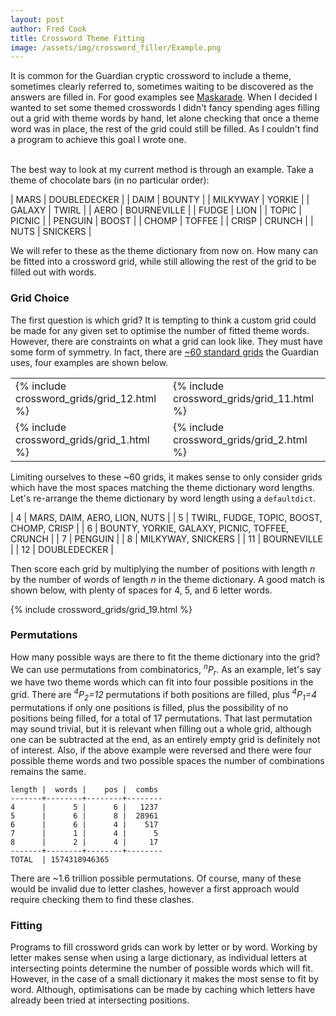 ```yaml
---
layout: post
author: Fred Cook
title: Crossword Theme Fitting
image: /assets/img/crossword_filler/Example.png
---
```


It is common for the Guardian cryptic crossword to include a theme, sometimes clearly referred to, sometimes waiting to be discovered as the answers are filled in. For good examples see [Maskarade](https://www.theguardian.com/crosswords/crosswords+profile/maskarade). When I decided I wanted to set some themed crosswords I didn't fancy spending ages filling out a grid with theme words by hand, let alone checking that once a theme word was in place, the rest of the grid could still be filled. As I couldn't find a program to achieve this goal I wrote one.<br/><br/>

The best way to look at my current method is through an example. Take a theme of chocolate bars (in no particular order):

| MARS | DOUBLEDECKER |
| DAIM | BOUNTY |
| MILKYWAY | YORKIE |
| GALAXY | TWIRL |
| AERO | BOURNEVILLE |
| FUDGE | LION |
| TOPIC | PICNIC |
| PENGUIN | BOOST |
| CHOMP | TOFFEE |
| CRISP | CRUNCH |
| NUTS | SNICKERS |

We will refer to these as the theme dictionary from now on. How many can be fitted into a crossword grid, while still allowing the rest of the grid to be filled out with words.

### Grid Choice

The first question is which grid? It is tempting to think a custom grid could be made for any given set to optimise the number of fitted theme words. However, there are constraints on what a grid can look like. They must have some form of symmetry. In fact, there are [~60 standard grids](/grids) the Guardian uses, four examples are shown below.

<table>
  <tr>
    <td>{% include crossword_grids/grid_12.html %}</td>
    <td>{% include crossword_grids/grid_11.html %}</td>
  </tr>
  <tr>
    <td>{% include crossword_grids/grid_1.html %}</td>
    <td>{% include crossword_grids/grid_2.html %}</td>
  </tr>
</table>

Limiting ourselves to these ~60 grids, it makes sense to only consider grids which have the most spaces matching the theme dictionary word lengths. Let's re-arrange the theme dictionary by word length using a ```defaultdict```.

| 4 | MARS, DAIM, AERO, LION, NUTS |
| 5 | TWIRL, FUDGE, TOPIC, BOOST, CHOMP, CRISP |
| 6 | BOUNTY, YORKIE, GALAXY, PICNIC, TOFFEE, CRUNCH |
| 7 | PENGUIN |
| 8 | MILKYWAY, SNICKERS |
| 11 | BOURNEVILLE |
| 12 | DOUBLEDECKER |

Then score each grid by multiplying the number of positions with length _n_ by the number of words of length _n_ in the theme dictionary. A good match is shown below, with plenty of spaces for 4, 5, and 6 letter words.

{% include crossword_grids/grid_19.html %}

### Permutations

How many possible ways are there to fit the theme dictionary into the grid? We can use permutations from combinatorics, _<sup>n</sup>P<sub>r</sub>_. As an example, let's say we have two theme words which can fit into four possible positions in the grid. There are _<sup>4</sup>P<sub>2</sub>=12_ permutations if both positions are filled, plus _<sup>4</sup>P<sub>1</sub>=4_ permutations if only one positions is filled, plus the possibility of no positions being filled, for a total of 17 permutations. That last permutation may sound trivial, but it is relevant when filling out a whole grid, although one can be subtracted at the end, as an entirely empty grid is definitely not of interest. Also, if the above example were reversed and there were four possible theme words and two possible spaces the number of combinations remains the same.

```
length |  words |    pos |  combs
-------+--------+--------+--------
4      |      5 |      6 |   1237
5      |      6 |      8 |  28961
6      |      6 |      4 |    517
7      |      1 |      4 |      5
8      |      2 |      4 |     17
-------+--------+--------+--------
TOTAL  | 1574318946365
```

There are ~1.6 trillion possible permutations. Of course, many of these would be invalid due to letter clashes, however a first approach would require checking them to find these clashes.

### Fitting

Programs to fill crossword grids can work by letter or by word. Working by letter makes sense when using a large dictionary, as individual letters at intersecting points determine the number of possible words which will fit. However, in the case of a small dictionary it makes the most sense to fit by word. Although, optimisations can be made by caching which letters have already been tried at intersecting positions.
